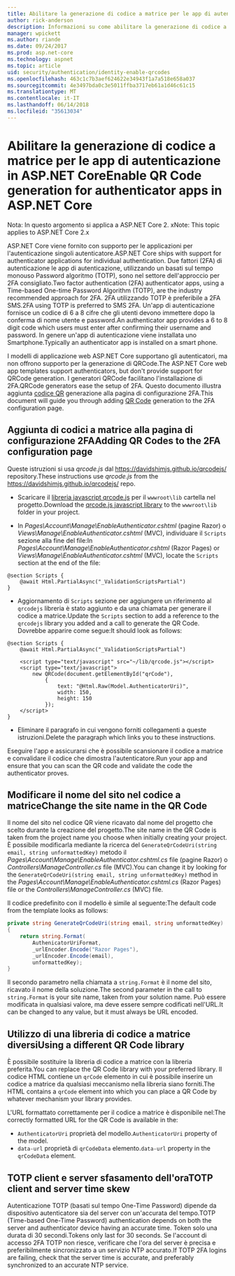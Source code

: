 ```yaml
---
title: Abilitare la generazione di codice a matrice per le app di autenticazione in ASP.NET Core
author: rick-anderson
description: Informazioni su come abilitare la generazione di codice a matrice per le app di autenticazione che utilizzano l'autenticazione a due fattori ASP.NET Core.
manager: wpickett
ms.author: riande
ms.date: 09/24/2017
ms.prod: asp.net-core
ms.technology: aspnet
ms.topic: article
uid: security/authentication/identity-enable-qrcodes
ms.openlocfilehash: 463c1c7b3aef624622e34943f1a7a518e658a037
ms.sourcegitcommit: 4e3497bda0c3e5011ffba3717eb61a1d46c61c15
ms.translationtype: MT
ms.contentlocale: it-IT
ms.lasthandoff: 06/14/2018
ms.locfileid: "35613034"
---
```

# <a name="enable-qr-code-generation-for-authenticator-apps-in-aspnet-core"></a><span data-ttu-id="2ee1e-103">Abilitare la generazione di codice a matrice per le app di autenticazione in ASP.NET Core</span><span class="sxs-lookup"><span data-stu-id="2ee1e-103">Enable QR Code generation for authenticator apps in ASP.NET Core</span></span>

<span data-ttu-id="2ee1e-104">Nota: In questo argomento si applica a ASP.NET Core 2. x</span><span class="sxs-lookup"><span data-stu-id="2ee1e-104">Note: This topic applies to ASP.NET Core 2.x</span></span>

<span data-ttu-id="2ee1e-105">ASP.NET Core viene fornito con supporto per le applicazioni per l'autenticazione singoli autenticatore.</span><span class="sxs-lookup"><span data-stu-id="2ee1e-105">ASP.NET Core ships with support for authenticator applications for individual authentication.</span></span> <span data-ttu-id="2ee1e-106">Due fattori (2FA) di autenticazione le app di autenticazione, utilizzando un basati sul tempo monouso Password algoritmo (TOTP), sono nel settore dell'approccio per 2FA consigliato.</span><span class="sxs-lookup"><span data-stu-id="2ee1e-106">Two factor authentication (2FA) authenticator apps, using a Time-based One-time Password Algorithm (TOTP), are the industry recommended approach for 2FA.</span></span> <span data-ttu-id="2ee1e-107">2FA utilizzando TOTP è preferibile a 2FA SMS.</span><span class="sxs-lookup"><span data-stu-id="2ee1e-107">2FA using TOTP is preferred to SMS 2FA.</span></span> <span data-ttu-id="2ee1e-108">Un'app di autenticazione fornisce un codice di 6 a 8 cifre che gli utenti devono immettere dopo la conferma di nome utente e password.</span><span class="sxs-lookup"><span data-stu-id="2ee1e-108">An authenticator app provides a 6 to 8 digit code which users must enter after confirming their username and password.</span></span> <span data-ttu-id="2ee1e-109">In genere un'app di autenticazione viene installata uno Smartphone.</span><span class="sxs-lookup"><span data-stu-id="2ee1e-109">Typically an authenticator app is installed on a smart phone.</span></span>

<span data-ttu-id="2ee1e-110">I modelli di applicazione web ASP.NET Core supportano gli autenticatori, ma non offrono supporto per la generazione di QRCode.</span><span class="sxs-lookup"><span data-stu-id="2ee1e-110">The ASP.NET Core web app templates support authenticators, but don't provide support for QRCode generation.</span></span> <span data-ttu-id="2ee1e-111">I generatori QRCode facilitano l'installazione di 2FA.</span><span class="sxs-lookup"><span data-stu-id="2ee1e-111">QRCode generators ease the setup of 2FA.</span></span> <span data-ttu-id="2ee1e-112">Questo documento illustra aggiunta [codice QR](https://wikipedia.org/wiki/QR_code) generazione alla pagina di configurazione 2FA.</span><span class="sxs-lookup"><span data-stu-id="2ee1e-112">This document will guide you through adding [QR Code](https://wikipedia.org/wiki/QR_code) generation to the 2FA configuration page.</span></span>

## <a name="adding-qr-codes-to-the-2fa-configuration-page"></a><span data-ttu-id="2ee1e-113">Aggiunta di codici a matrice alla pagina di configurazione 2FA</span><span class="sxs-lookup"><span data-stu-id="2ee1e-113">Adding QR Codes to the 2FA configuration page</span></span>

<span data-ttu-id="2ee1e-114">Queste istruzioni si usa *qrcode.js* dal https://davidshimjs.github.io/qrcodejs/ repository.</span><span class="sxs-lookup"><span data-stu-id="2ee1e-114">These instructions use *qrcode.js* from the https://davidshimjs.github.io/qrcodejs/ repo.</span></span>

* <span data-ttu-id="2ee1e-115">Scaricare il [libreria javascript qrcode.js](https://davidshimjs.github.io/qrcodejs/) per il `wwwroot\lib` cartella nel progetto.</span><span class="sxs-lookup"><span data-stu-id="2ee1e-115">Download the [qrcode.js javascript library](https://davidshimjs.github.io/qrcodejs/) to the `wwwroot\lib` folder in your project.</span></span>

* <span data-ttu-id="2ee1e-116">In *Pages\Account\Manage\EnableAuthenticator.cshtml* (pagine Razor) o *Views\Manage\EnableAuthenticator.cshtml* (MVC), individuare il `Scripts` sezione alla fine del file:</span><span class="sxs-lookup"><span data-stu-id="2ee1e-116">In *Pages\Account\Manage\EnableAuthenticator.cshtml* (Razor Pages) or *Views\Manage\EnableAuthenticator.cshtml* (MVC), locate the `Scripts` section at the end of the file:</span></span>

```cshtml
@section Scripts {
    @await Html.PartialAsync("_ValidationScriptsPartial")
}
```

* <span data-ttu-id="2ee1e-117">Aggiornamento di `Scripts` sezione per aggiungere un riferimento al `qrcodejs` libreria è stato aggiunto e da una chiamata per generare il codice a matrice.</span><span class="sxs-lookup"><span data-stu-id="2ee1e-117">Update the `Scripts` section to add a reference to the `qrcodejs` library you added and a call to generate the QR Code.</span></span> <span data-ttu-id="2ee1e-118">Dovrebbe apparire come segue:</span><span class="sxs-lookup"><span data-stu-id="2ee1e-118">It should look as follows:</span></span>

```cshtml
@section Scripts {
    @await Html.PartialAsync("_ValidationScriptsPartial")

    <script type="text/javascript" src="~/lib/qrcode.js"></script>
    <script type="text/javascript">
        new QRCode(document.getElementById("qrCode"),
            {
                text: "@Html.Raw(Model.AuthenticatorUri)",
                width: 150,
                height: 150
            });
    </script>
}
```

* <span data-ttu-id="2ee1e-119">Eliminare il paragrafo in cui vengono forniti collegamenti a queste istruzioni.</span><span class="sxs-lookup"><span data-stu-id="2ee1e-119">Delete the paragraph which links you to these instructions.</span></span>

<span data-ttu-id="2ee1e-120">Eseguire l'app e assicurarsi che è possibile scansionare il codice a matrice e convalidare il codice che dimostra l'autenticatore.</span><span class="sxs-lookup"><span data-stu-id="2ee1e-120">Run your app and ensure that you can scan the QR code and validate the code the authenticator proves.</span></span>

## <a name="change-the-site-name-in-the-qr-code"></a><span data-ttu-id="2ee1e-121">Modificare il nome del sito nel codice a matrice</span><span class="sxs-lookup"><span data-stu-id="2ee1e-121">Change the site name in the QR Code</span></span>

<span data-ttu-id="2ee1e-122">Il nome del sito nel codice QR viene ricavato dal nome del progetto che scelto durante la creazione del progetto.</span><span class="sxs-lookup"><span data-stu-id="2ee1e-122">The site name in the QR Code is taken from the project name you choose when initially creating your project.</span></span> <span data-ttu-id="2ee1e-123">È possibile modificarla mediante la ricerca del `GenerateQrCodeUri(string email, string unformattedKey)` metodo il *Pages\Account\Manage\EnableAuthenticator.cshtml.cs* file (pagine Razor) o *Controllers\ManageController.cs* file (MVC).</span><span class="sxs-lookup"><span data-stu-id="2ee1e-123">You can change it by looking for the `GenerateQrCodeUri(string email, string unformattedKey)` method in the *Pages\Account\Manage\EnableAuthenticator.cshtml.cs* (Razor Pages) file or the *Controllers\ManageController.cs* (MVC) file.</span></span> 

<span data-ttu-id="2ee1e-124">Il codice predefinito con il modello è simile al seguente:</span><span class="sxs-lookup"><span data-stu-id="2ee1e-124">The default code from the template looks as follows:</span></span>

```c#
private string GenerateQrCodeUri(string email, string unformattedKey)
{
    return string.Format(
        AuthenicatorUriFormat,
        _urlEncoder.Encode("Razor Pages"),
        _urlEncoder.Encode(email),
        unformattedKey);
}
```

<span data-ttu-id="2ee1e-125">Il secondo parametro nella chiamata a `string.Format` è il nome del sito, ricavato il nome della soluzione.</span><span class="sxs-lookup"><span data-stu-id="2ee1e-125">The second parameter in the call to `string.Format` is your site name, taken from your solution name.</span></span> <span data-ttu-id="2ee1e-126">Può essere modificata in qualsiasi valore, ma deve essere sempre codificati nell'URL.</span><span class="sxs-lookup"><span data-stu-id="2ee1e-126">It can be changed to any value, but it must always be URL encoded.</span></span>

## <a name="using-a-different-qr-code-library"></a><span data-ttu-id="2ee1e-127">Utilizzo di una libreria di codice a matrice diversi</span><span class="sxs-lookup"><span data-stu-id="2ee1e-127">Using a different QR Code library</span></span>

<span data-ttu-id="2ee1e-128">È possibile sostituire la libreria di codice a matrice con la libreria preferita.</span><span class="sxs-lookup"><span data-stu-id="2ee1e-128">You can replace the QR Code library with your preferred library.</span></span> <span data-ttu-id="2ee1e-129">Il codice HTML contiene un `qrCode` elemento in cui è possibile inserire un codice a matrice da qualsiasi meccanismo nella libreria siano forniti.</span><span class="sxs-lookup"><span data-stu-id="2ee1e-129">The HTML contains a `qrCode` element into which you can place a QR Code by whatever mechanism your library provides.</span></span>

<span data-ttu-id="2ee1e-130">L'URL formattato correttamente per il codice a matrice è disponibile nel:</span><span class="sxs-lookup"><span data-stu-id="2ee1e-130">The correctly formatted URL for the QR Code is available in the:</span></span>

* <span data-ttu-id="2ee1e-131">`AuthenticatorUri` proprietà del modello.</span><span class="sxs-lookup"><span data-stu-id="2ee1e-131">`AuthenticatorUri` property of the model.</span></span>
* <span data-ttu-id="2ee1e-132">`data-url` proprietà di `qrCodeData` elemento.</span><span class="sxs-lookup"><span data-stu-id="2ee1e-132">`data-url` property in the `qrCodeData` element.</span></span> 

## <a name="totp-client-and-server-time-skew"></a><span data-ttu-id="2ee1e-133">TOTP client e server sfasamento dell'ora</span><span class="sxs-lookup"><span data-stu-id="2ee1e-133">TOTP client and server time skew</span></span>

<span data-ttu-id="2ee1e-134">Autenticazione TOTP (basati sul tempo One-Time Password) dipende da dispositivo autenticatore sia del server con un'accurata del tempo.</span><span class="sxs-lookup"><span data-stu-id="2ee1e-134">TOTP (Time-based One-Time Password) authentication depends on both the server and authenticator device having an accurate time.</span></span> <span data-ttu-id="2ee1e-135">Token solo una durata di 30 secondi.</span><span class="sxs-lookup"><span data-stu-id="2ee1e-135">Tokens only last for 30 seconds.</span></span> <span data-ttu-id="2ee1e-136">Se l'account di accesso 2FA TOTP non riesce, verificare che l'ora del server è precisa e preferibilmente sincronizzato a un servizio NTP accurato.</span><span class="sxs-lookup"><span data-stu-id="2ee1e-136">If TOTP 2FA logins are failing, check that the server time is accurate, and preferably synchronized to an accurate NTP service.</span></span>
